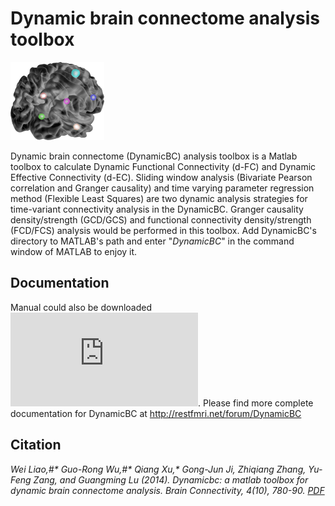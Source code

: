 Dynamic brain connectome analysis toolbox
========
![DynamicBC](https://github.com/guorongwu/DynamicBC/raw/master/DynamicBC_logo.gif)

Dynamic brain connectome (DynamicBC) analysis toolbox is a Matlab toolbox to calculate Dynamic Functional Connectivity (d-FC) and Dynamic Effective Connectivity (d-EC). Sliding window analysis (Bivariate Pearson correlation and Granger causality) and time varying parameter regression method (Flexible Least Squares) are two dynamic analysis strategies for time-variant connectivity analysis in the DynamicBC. Granger causality density/strength (GCD/GCS) and functional connectivity density/strength (FCD/FCS) analysis would be performed in this toolbox. Add DynamicBC's directory to MATLAB's path and enter "_DynamicBC_" in the command window of MATLAB to enjoy it.

Documentation
-------------
Manual could also be downloaded ![here](https://github.com/guorongwu/DynamicBC/blob/master/doc/Manual_DynamicBC1.1_20140710.pdf).
Please find more complete documentation for DynamicBC at
http://restfmri.net/forum/DynamicBC

**Citation**
--------

_Wei Liao,#* Guo-Rong Wu,#* Qiang Xu,* Gong-Jun Ji, Zhiqiang Zhang, Yu-Feng Zang, and Guangming Lu (2014). Dynamicbc: a matlab toolbox for dynamic brain connectome analysis. Brain Connectivity, 4(10), 780-90. [PDF](https://github.com/guorongwu/DynamicBC/blob/master/doc/2014_DynamicBC.pdf)_